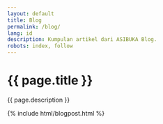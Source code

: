 ```yaml
---
layout: default
title: Blog
permalink: /blog/
lang: id
description: Kumpulan artikel dari ASIBUKA Blog.
robots: index, follow
---
```

<h1 class="main-heading" id='EmbedTitle'>{{ page.title }}</h1>
<p class='text-center hide-on-embed'>{{ page.description }}</p>
{% include html/blogpost.html %}